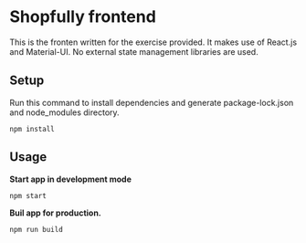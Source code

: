 # Shopfully frontend

This is the fronten written for the exercise provided. It makes use of React.js and Material-UI. No external state management libraries are used.

## Setup

Run this command to install dependencies and generate package-lock.json and node_modules directory.

```
npm install
```

## Usage

**Start app in development mode**

```
npm start
```

**Buil app for production.**

```
npm run build
```
